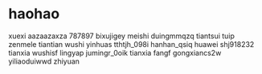 # haohao
xuexi
aazaazaxza
787897
bixujigey
meishi
duingmmqzq
tiantsui
tuip
zenmele
tiantian
wushi
yinhuas
tthtjh_098i
hanhan_qsiq
huawei
shj918232
tianxia
wushisf
lingyap
jumingr_0oik
tianxia
fangf
gongxiancs2w
yiliaoduiwwd
zhiyuan
